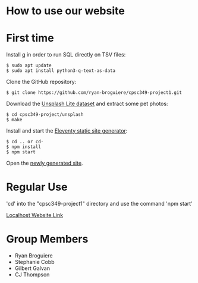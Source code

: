 # How to use our website

# First time

Install [q][1] in order to run SQL directly on TSV files:

```shell-session
$ sudo apt update
$ sudo apt install python3-q-text-as-data
```

Clone the GitHub repository:

```shell-session
$ git clone https://github.com/ryan-broguiere/cpsc349-project1.git
```

Download the [Unsplash Lite dataset][2] and extract some pet photos:

``` shell-session
$ cd cpsc349-project/unsplash
$ make
```

Install and start the [Eleventy static site generator][3]:

```shell-session
$ cd .. or cd-
$ npm install
$ npm start

```

Open the [newly generated site][4].

[1]: https://harelba.github.io/q/
[2]: https://github.com/unsplash/datasets
[3]: https://www.11ty.dev/
[4]: http://localhost:8080/

# Regular Use

'cd' into the "cpsc349-project1" directory and use the command 'npm start'

[Localhost Website Link][5]

# Group Members
- Ryan Broguiere
- Stephanie Cobb
- Gilbert Galvan
- CJ Thompson


[5]: http://localhost:8080/

